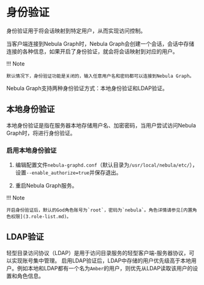 # 身份验证

身份验证用于将会话映射到特定用户，从而实现访问控制。

当客户端连接到Nebula Graph时，Nebula Graph会创建一个会话，会话中存储连接的各种信息，如果开启了身份验证，就会将会话映射到对应的用户。

!!! Note

    默认情况下，身份验证功能是关闭的，输入任意用户名和密码都可以连接到Nebula Graph。

Nebula Graph支持两种身份验证方式：本地身份验证和LDAP验证。

## 本地身份验证

本地身份验证是指在服务器本地存储用户名、加密密码，当用户尝试访问Nebula Graph时，将进行身份验证。

### 启用本地身份验证

1. 编辑配置文件`nebula-graphd.conf`（默认目录为`/usr/local/nebula/etc/`），设置`--enable_authorize=true`并保存退出。

2. 重启Nebula Graph服务。

!!! Note

    开启身份验证后，默认的God角色账号为`root`，密码为`nebula`。角色详情请参见[内置角色权限](3.role-list.md)。

## LDAP验证

轻型目录访问协议（LDAP）是用于访问目录服务的轻型客户端-服务器协议，可以实现账号集中管理。 启用LDAP验证后，LDAP中存储的用户优先级高于本地用户。例如本地和LDAP都有一个名为`Amber`的用户，则优先从LDAP读取该用户的设置和角色信息。
